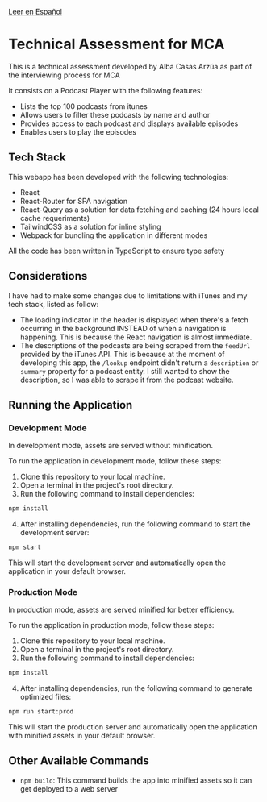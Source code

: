 [Leer en Español](./README.es.md)

# Technical Assessment for MCA

This is a technical assessment developed by Alba Casas Arzúa as part of the interviewing process for MCA

It consists on a Podcast Player with the following features:

- Lists the top 100 podcasts from itunes
- Allows users to filter these podcasts by name and author
- Provides access to each podcast and displays available episodes
- Enables users to play the episodes

## Tech Stack

This webapp has been developed with the following technologies:

- React
- React-Router for SPA navigation
- React-Query as a solution for data fetching and caching (24 hours local cache requeriments)
- TailwindCSS as a solution for inline styling
- Webpack for bundling the application in different modes

All the code has been written in TypeScript to ensure type safety

## Considerations

I have had to make some changes due to limitations with iTunes and my tech stack, listed as follow:

- The loading indicator in the header is displayed when there's a fetch occurring in the background INSTEAD of when a navigation is happening. This is because the React navigation is almost immediate.
- The descriptions of the podcasts are being scraped from the `feedUrl` provided by the iTunes API. This is because at the moment of developing this app, the `/lookup` endpoint didn't return a `description` or `summary` property for a podcast entity. I still wanted to show the description, so I was able to scrape it from the podcast website.

## Running the Application

### Development Mode

In development mode, assets are served without minification.

To run the application in development mode, follow these steps:

1. Clone this repository to your local machine.
2. Open a terminal in the project's root directory.
3. Run the following command to install dependencies:

```bash
npm install
```

4. After installing dependencies, run the following command to start the development server:

```bash
npm start
```

This will start the development server and automatically open the application in your default browser.

### Production Mode

In production mode, assets are served minified for better efficiency.

To run the application in production mode, follow these steps:

1. Clone this repository to your local machine.
2. Open a terminal in the project's root directory.
3. Run the following command to install dependencies:

```bash
npm install
```

4. After installing dependencies, run the following command to generate optimized files:

```bash
npm run start:prod
```

This will start the production server and automatically open the application with minified assets in your default browser.

## Other Available Commands

- `npm build`: This command builds the app into minified assets so it can get deployed to a web server
